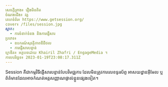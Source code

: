 ```yaml
---
សេចក្តីព្រាង៖ រឿងមិនពិត
ចំណងជើង៖ វគ្គ
គេហទំព័រ៖ https://www.getsession.org/
cover៖ /files/session.jpg
ស្លាក:
  - ការទំនាក់ទំនង និងការផ្ញើសារ
ប្រភេទ៖
  - ឧបករណ៍សុវត្ថិភាពឌីជីថល
  - ការផ្ញើសារបន្ទាន់
ក្រេឌីត៖ អត្ថបទដោយ Khairil Zhafri / EngageMedia ។
កាលបរិច្ឆេទ៖ 2023-01-19T23:08:17.311Z
---
```

Session គឺជាកម្មវិធីផ្ញើសារបន្ទាន់បែបវិមជ្ឈការ ដែលមិនត្រូវការលេខទូរស័ព្ទ អាសយដ្ឋានអ៊ីមែល ឬព័ត៌មានដែលអាចកំណត់អត្តសញ្ញាណផ្ទាល់ខ្លួនផ្សេងទៀត។
